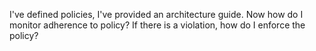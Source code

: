I've defined policies, I've provided an architecture guide. Now how do I monitor adherence to policy? If there is a violation, how do I enforce the policy?

